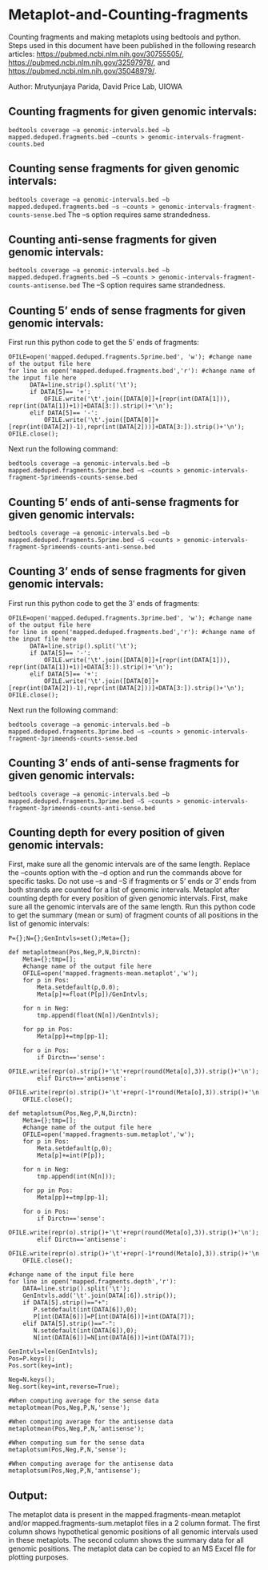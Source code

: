 # Metaplot-and-Counting-fragments
Counting fragments and making metaplots using bedtools and python. Steps used in this document have been published in the following research articles:
https://pubmed.ncbi.nlm.nih.gov/30755505/,
https://pubmed.ncbi.nlm.nih.gov/32597978/, 
and https://pubmed.ncbi.nlm.nih.gov/35048979/.

Author: Mrutyunjaya Parida, David Price Lab, UIOWA

## Counting fragments for given genomic intervals:

```bedtools coverage –a genomic-intervals.bed –b mapped.deduped.fragments.bed –counts > genomic-intervals-fragment-counts.bed```

## Counting sense fragments for given genomic intervals:

```bedtools coverage –a genomic-intervals.bed –b mapped.deduped.fragments.bed –s –counts > genomic-intervals-fragment-counts-sense.bed```
The –s option requires same strandedness.

## Counting anti-sense fragments for given genomic intervals:

```bedtools coverage –a genomic-intervals.bed –b mapped.deduped.fragments.bed –S –counts > genomic-intervals-fragment-counts-antisense.bed```
The –S option requires same strandedness.

## Counting 5’ ends of sense fragments for given genomic intervals:

First run this python code to get the 5’ ends of fragments: 
```
OFILE=open('mapped.deduped.fragments.5prime.bed', 'w'); #change name of the output file here
for line in open('mapped.deduped.fragments.bed','r'): #change name of the input file here
      DATA=line.strip().split('\t');
      if DATA[5]== '+':
          OFILE.write('\t'.join([DATA[0]]+[repr(int(DATA[1])), repr(int(DATA[1])+1)]+DATA[3:]).strip()+'\n');
      elif DATA[5]== '-':
          OFILE.write('\t'.join([DATA[0]]+[repr(int(DATA[2])-1),repr(int(DATA[2]))]+DATA[3:]).strip()+'\n');
OFILE.close();
```
Next run the following command:

```bedtools coverage –a genomic-intervals.bed –b mapped.deduped.fragments.5prime.bed –s –counts > genomic-intervals-fragment-5primeends-counts-sense.bed```

## Counting 5’ ends of anti-sense fragments for given genomic intervals:

```bedtools coverage –a genomic-intervals.bed –b mapped.deduped.fragments.5prime.bed –S –counts > genomic-intervals-fragment-5primeends-counts-anti-sense.bed```

## Counting 3’ ends of sense fragments for given genomic intervals:

First run this python code to get the 3’ ends of fragments: 
```
OFILE=open('mapped.deduped.fragments.3prime.bed', 'w'); #change name of the output file here
for line in open('mapped.deduped.fragments.bed','r'): #change name of the input file here
      DATA=line.strip().split('\t');
      if DATA[5]== '-':
          OFILE.write('\t'.join([DATA[0]]+[repr(int(DATA[1])), repr(int(DATA[1])+1)]+DATA[3:]).strip()+'\n');
      elif DATA[5]== '+':
          OFILE.write('\t'.join([DATA[0]]+[repr(int(DATA[2])-1),repr(int(DATA[2]))]+DATA[3:]).strip()+'\n');
OFILE.close();
```
Next run the following command:

```bedtools coverage –a genomic-intervals.bed –b mapped.deduped.fragments.3prime.bed –s –counts > genomic-intervals-fragment-3primeends-counts-sense.bed```

## Counting 3’ ends of anti-sense fragments for given genomic intervals:

```bedtools coverage –a genomic-intervals.bed –b mapped.deduped.fragments.3prime.bed –S –counts > genomic-intervals-fragment-3primeends-counts-anti-sense.bed```

## Counting depth for every position of given genomic intervals:

First, make sure all the genomic intervals are of the same length.
Replace the –counts option with the –d option and run the commands above for specific tasks. Do not use –s and –S if fragments or 5’ ends or 3’ ends from both strands are counted for a list of genomic intervals.
Metaplot after counting depth for every position of given genomic intervals.
First, make sure all the genomic intervals are of the same length.
Run this python code to get the summary (mean or sum) of fragment counts of all positions in the list of genomic intervals:
```
P={};N={};GenIntvls=set();Meta={};

def metaplotmean(Pos,Neg,P,N,Dirctn):
    Meta={};tmp=[];
    #change name of the output file here
    OFILE=open('mapped.fragments-mean.metaplot','w');
    for p in Pos:
        Meta.setdefault(p,0.0);
        Meta[p]+=float(P[p])/GenIntvls;

    for n in Neg:
        tmp.append(float(N[n])/GenIntvls);

    for pp in Pos:
        Meta[pp]+=tmp[pp-1];

    for o in Pos:
        if Dirctn=='sense':
            OFILE.write(repr(o).strip()+'\t'+repr(round(Meta[o],3)).strip()+'\n');
        elif Dirctn=='antisense':
            OFILE.write(repr(o).strip()+'\t'+repr(-1*round(Meta[o],3)).strip()+'\n');
    OFILE.close();

def metaplotsum(Pos,Neg,P,N,Dirctn):
    Meta={};tmp=[];
    #change name of the output file here
    OFILE=open('mapped.fragments-sum.metaplot','w');
    for p in Pos:
        Meta.setdefault(p,0);
        Meta[p]+=int(P[p]);

    for n in Neg:
        tmp.append(int(N[n]));

    for pp in Pos:
        Meta[pp]+=tmp[pp-1];

    for o in Pos:
        if Dirctn=='sense':
            OFILE.write(repr(o).strip()+'\t'+repr(round(Meta[o],3)).strip()+'\n');
        elif Dirctn=='antisense':
            OFILE.write(repr(o).strip()+'\t'+repr(-1*round(Meta[o],3)).strip()+'\n');
    OFILE.close();
    
#change name of the input file here
for line in open('mapped.fragments.depth','r'):
    DATA=line.strip().split('\t');
    GenIntvls.add('\t'.join(DATA[:6]).strip());
    if DATA[5].strip()=="+":
       P.setdefault(int(DATA[6]),0);
       P[int(DATA[6])]=P[int(DATA[6])]+int(DATA[7]);
    elif DATA[5].strip()=="-":
       N.setdefault(int(DATA[6]),0);
       N[int(DATA[6])]=N[int(DATA[6])]+int(DATA[7]);

GenIntvls=len(GenIntvls);
Pos=P.keys();
Pos.sort(key=int);

Neg=N.keys();
Neg.sort(key=int,reverse=True);

#When computing average for the sense data
metaplotmean(Pos,Neg,P,N,'sense');

#When computing average for the antisense data
metaplotmean(Pos,Neg,P,N,'antisense');

#When computing sum for the sense data
metaplotsum(Pos,Neg,P,N,'sense');

#When computing average for the antisense data
metaplotsum(Pos,Neg,P,N,'antisense');
```
## Output:
The metaplot data is present in the mapped.fragments-mean.metaplot and/or mapped.fragments-sum.metaplot files in a 2 column format. The first column shows hypothetical genomic positions of all genomic intervals used in these metaplots. The second column shows the summary data for all genomic positions. The metaplot data can be copied to an MS Excel file for plotting purposes.
